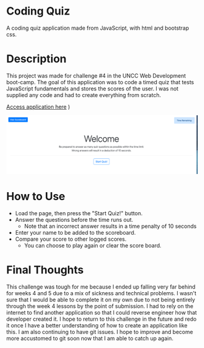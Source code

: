 # Coding Quiz

A coding quiz application made from JavaScript, with html and bootstrap css.

# Description

This project was made for challenge #4 in the UNCC Web Development boot-camp. The goal of this application was to code a timed quiz that tests JavaScript fundamentals and stores the scores of the user. I was not supplied any code and had to create everything from scratch.

[Access application here](https://graysontmiller.github.io/coding-quiz/)
)

![Display Image](/assets/Deployed-Screenshot.png)

# How to Use

- Load the page, then press the "Start Quiz!" button.
- Answer the questions before the time runs out.
  - Note that an incorrect answer results in a time penalty of 10 seconds
- Enter your name to be added to the scoreboard.
- Compare your score to other logged scores.
  - You can choose to play again or clear the score board.


# Final Thoughts

This challenge was tough for me because I ended up falling very far behind for weeks 4 and 5 due to a mix of sickness and technical problems. I wasn't sure that I would be able to complete it on my own due to not being entirely through the week 4 lessons by the point of submission. I had to rely on the internet to find another application so that I could reverse engineer how that developer created it. I hope to return to this challenge in the future and redo it once I have a better understanding of how to create an application like this. I am also continuing to have git issues. I hope to improve and become more accustomed to git soon now that I am able to catch up again. 
